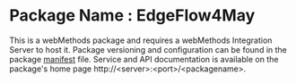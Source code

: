 # Package Name : EdgeFlow4May
This is a webMethods package and requires a webMethods Integration Server to host it. Package versioning and configuration can be found in the package [manifest](./EdgeFlow4May/manifest.v3) file. Service and API documentation is available on the package's home page http://&lt;server&gt;:&lt;port&gt;/&lt;packagename>.